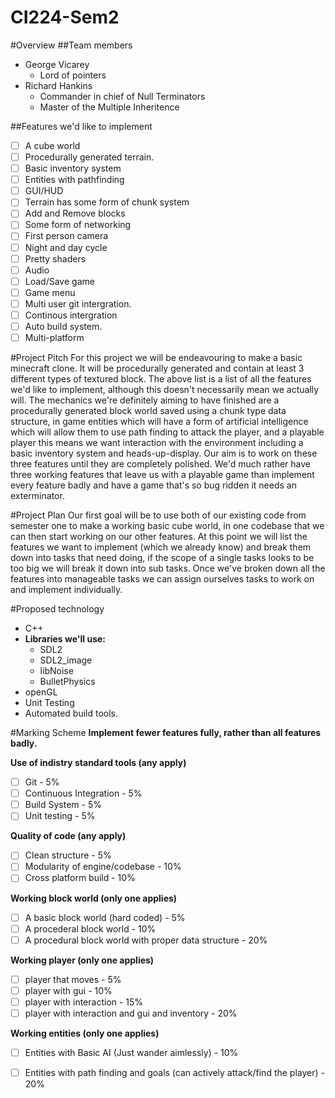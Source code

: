 # CI224-Sem2 

#Overview
##Team members
- George Vicarey
  - Lord of pointers
- Richard Hankins
  - Commander in chief of Null Terminators
  - Master of the Multiple Inheritence

##Features we'd like to implement

- [ ] A cube world
- [ ] Procedurally generated terrain.
- [ ] Basic inventory system
- [ ] Entities with pathfinding
- [ ] GUI/HUD
- [ ] Terrain has some form of chunk system
- [ ] Add and Remove blocks
- [ ] Some form of networking
- [ ] First person camera
- [ ] Night and day cycle
- [ ] Pretty shaders
- [ ] Audio
- [ ] Load/Save game
- [ ] Game menu
- [ ] Multi user git intergration.
- [ ] Continous intergration
- [ ] Auto build system.
- [ ] Multi-platform

#Project Pitch
For this project we will be endeavouring to make a basic minecraft clone. It will be procedurally generated and contain at least 3 different types of textured block. The above list is a list of all the features we'd like to implement, although this doesn't necessarily mean we actually will. The mechanics we're definitely aiming to have finished are a procedurally generated block world saved using a chunk type data structure, in game entities which will have a form of artificial intelligence which will allow them to use path finding to attack the player, and a playable player this means we want interaction with the environment including a basic inventory system and heads-up-display.
Our aim is to work on these three features until they are completely polished. We'd much rather have three working features that leave us with a playable game than implement every feature badly and have a game that's so bug ridden it needs an exterminator. 

#Project Plan
Our first goal will be to use both of our existing code from semester one to make a working basic cube world, in one codebase that we can then start working on our other features. At this point we will list the features we want to implement (which we already know) and break them down into tasks that need doing, if the scope of a single tasks looks to be too big we will break it down into sub tasks. Once we've broken down all the features into manageable tasks we can assign ourselves tasks to work on and implement individually.  

#Proposed technology
- C++
- **Libraries we'll use:**
  - SDL2
  - SDL2_image
  - libNoise
  - BulletPhysics
- openGL
- Unit Testing
- Automated build tools.

#Marking Scheme
**Implement fewer features fully, rather than all features badly.**

**Use of indistry standard tools (any apply)**
  - [ ] Git - 5%
  - [ ] Continuous Integration - 5%
  - [ ] Build System - 5%
  - [ ] Unit testing - 5%

**Quality of code (any apply)**
  - [ ] Clean structure - 5%
  - [ ] Modularity of engine/codebase - 10%
  - [ ] Cross platform build - 10%

**Working block world (only one applies)**
  - [ ] A basic block world (hard coded) - 5%
  - [ ] A procederal block world  - 10%
  - [ ] A procedural block world with proper data structure - 20%

**Working player (only one applies)**
  - [ ] player that moves - 5%
  - [ ] player with gui - 10%
  - [ ] player with interaction - 15%
  - [ ] player with interaction and gui and inventory - 20%

**Working entities (only one applies)**
  - [ ] Entities with Basic AI (Just wander aimlessly) - 10%
  - [ ] Entities with path finding and goals (can actively attack/find the player) - 20%

